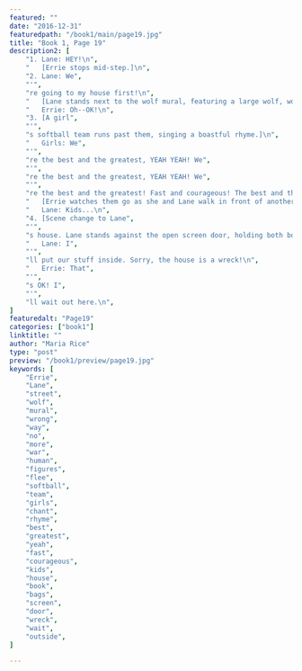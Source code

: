 ```yaml
---
featured: ""
date: "2016-12-31"
featuredpath: "/book1/main/page19.jpg"
title: "Book 1, Page 19"
description2: [
    "1. Lane: HEY!\n",
    "   [Errie stops mid-step.]\n",
    "2. Lane: We",
    "'",
    "re going to my house first!\n",
    "   [Lane stands next to the wolf mural, featuring a large wolf, words above it saying 'NO MORE WAR', and small human figures fleeing from it. She gestures towards a sidewalk going the opposite direction from Errie, who was attempting to cross the street.]\n",
    "   Errie: Oh--OK!\n",
    "3. [A girl",
    "'",
    "s softball team runs past them, singing a boastful rhyme.]\n",
    "   Girls: We",
    "'",
    "re the best and the greatest, YEAH YEAH! We",
    "'",
    "re the best and the greatest, YEAH YEAH! We",
    "'",
    "re the best and the greatest! Fast and courageous! The best and the greatest, YEAH YEAH!\n",
    "   [Errie watches them go as she and Lane walk in front of another mural, one consisting of graffiti letters that say 'i :heart: Ash Root'.]\n",
    "   Lane: Kids...\n",
    "4. [Scene change to Lane",
    "'",
    "s house. Lane stands against the open screen door, holding both book bags. Errie stands on the walkway leading to the front door.]\n",
    "   Lane: I",
    "'",
    "ll put our stuff inside. Sorry, the house is a wreck!\n",
    "   Errie: That",
    "'",
    "s OK! I",
    "'",
    "ll wait out here.\n",
]
featuredalt: "Page19"
categories: ["book1"]
linktitle: ""
author: "Maria Rice"
type: "post"
preview: "/book1/preview/page19.jpg"
keywords: [
    "Errie", 
    "Lane",
    "street",
    "wolf",
    "mural",
    "wrong",
    "way",
    "no",
    "more",
    "war",
    "human",
    "figures",
    "flee",
    "softball",
    "team",
    "girls",
    "chant",
    "rhyme",
    "best",
    "greatest",
    "yeah",
    "fast",
    "courageous",
    "kids",
    "house",
    "book",
    "bags",
    "screen",
    "door",
    "wreck",
    "wait",
    "outside",
]

---
```

